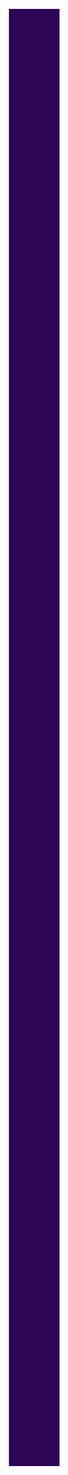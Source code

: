 <!DOCTYPE html>
<html>

<head>
    <title>Juego de Adivinanzas</title>
    <style>
        body {
            font-family: Arial, sans-serif;
            margin: 14vh;
            text-align: center;
            background-attachment: fixed;
            background-size: 100% 100%;
            background-color: rgb(46, 4, 85);
            background-image: url(https://i0.wp.com/www.printmag.com/wp-content/uploads/2021/02/4cbe8d_f1ed2800a49649848102c68fc5a66e53mv2.gif?resize=476%2C280&ssl=1);
        }
        
        h1 {
            color:white;
        }
        
        p {
            margin-bottom: 10px;
        }
        @media (max-width: 767px) {
    body {
        font-size: 20px;
      }
    }

    /* Media query para tabletas */
    @media (min-width: 768px) and (max-width: 1023px) {
     
         body{
        font-size: 24px;
      }
    }

    /* Media query para computadoras de escritorio */
    @media (min-width: 1024px) {
      body {
        font-size: 28px;
      }
    }
    .epic-button {
  position: relative;
  display: inline-block;
  padding: 12px 24px;
  font-size: 18px;
  font-weight: bold;
  color: #fff;
  background-color: #ff5733;
  border: none;
  border-radius: 4px;
  overflow: hidden;
  cursor: pointer;
  z-index: 1;
}

.epic-button::before {
  content: "";
  position: absolute;
  top: 0;
  left: 0;
  width: 100%;
  height: 0;
  background-color: rgba(255, 255, 255, 0.3);
  z-index: -1;
  transition: height 0.3s;
}

.epic-button:hover::before {
  height: 100%;
}

.epic-button::after {
  content: "";
  position: absolute;
  top: -100%;
  left: -100%;
  width: 200%;
  height: 200%;
  background-color: rgba(255, 255, 255, 0.1);
  transform: rotate(45deg);
  transition: all 0.3s;
}

.epic-button:hover::after {
  top: -10%;
  left: -10%;
}


        
    </style>
    <script>
        function adivinarNumero() {
            var numero = Math.floor(Math.random() * 10) + 1;
            var intentos = 3;

            while (intentos > 0) {
                var respuesta = parseInt(prompt("Adivina el número (1-10). Intentos restantes: " + intentos));

                if (respuesta === numero) {
                    alert("¡Felicidades! ¡Has adivinado el número!");
                    return;
                } else {
                    alert("Número incorrecto. ¡Inténtalo de nuevo!");
                    intentos--;
                }
            }

            alert("Lo siento, has agotado tus intentos. El número correcto era: " + numero);
        }
    </script>
</head>

<body>
    <h1>Juego de Adivinanzas</h1>
    <button class="epic-button" onclick="adivinarNumero()">Comenzar juego</button>
</body>

</html>
